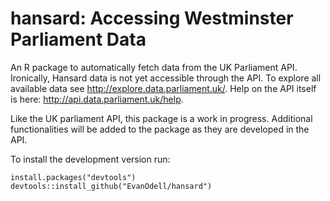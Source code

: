 # hansard: Accessing Westminster Parliament Data

An R package to automatically fetch data from the UK Parliament API. Ironically, Hansard data is not yet accessible through the API. To explore all available data see http://explore.data.parliament.uk/. Help on the API itself is here: http://api.data.parliament.uk/help. 

Like the UK parliament API, this package is a work in progress. Additional functionalities will be added to the package as they are developed in the API.

To install the development version run:
```
install.packages("devtools")
devtools::install_github("EvanOdell/hansard")
```

